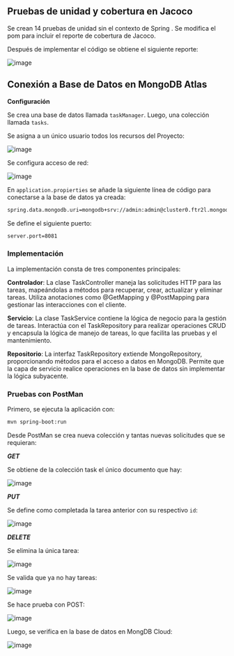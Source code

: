 ## Pruebas de unidad y cobertura en Jacoco

Se crean 14 pruebas de unidad sin el contexto de Spring .
Se modifica el pom para incluir el reporte de cobertura de Jacoco.

Después de implementar el código se obtiene el siguiente reporte:

![image](https://github.com/user-attachments/assets/b52f5638-5c06-4e04-ac1a-8c586c719b59)



## Conexión a Base de Datos en MongoDB Atlas

**Configuración**

Se crea una base de datos llamada `taskManager`.
Luego, una colección llamada `tasks`.

Se asigna a un único usuario todos los recursos del Proyecto:

![image](https://github.com/user-attachments/assets/65be6963-6dae-449f-8dac-958b8b5b1248)


Se configura acceso de red: 

![image](https://github.com/user-attachments/assets/f2e1e94e-28c0-402b-b2cd-e4a00e13e343)

En `application.propierties` se añade la siguiente línea de código para conectarse a la base de datos ya creada:

```sh
spring.data.mongodb.uri=mongodb+srv://admin:admin@cluster0.ftr2l.mongodb.net/taskManager?retryWrites=true&w=majority&appName=Cluster0
```

Se define el siguiente puerto:

```sh
server.port=8081
```

### Implementación


La implementación consta de tres componentes principales:

**Controlador**: La clase TaskController maneja las solicitudes HTTP para las tareas, mapeándolas a métodos para recuperar, crear, actualizar y eliminar tareas. Utiliza anotaciones como @GetMapping y @PostMapping para gestionar las interacciones con el cliente.

**Servicio**: La clase TaskService contiene la lógica de negocio para la gestión de tareas. Interactúa con el TaskRepository para realizar operaciones CRUD y encapsula la lógica de manejo de tareas, lo que facilita las pruebas y el mantenimiento.

**Repositorio**: La interfaz TaskRepository extiende MongoRepository, proporcionando métodos para el acceso a datos en MongoDB. Permite que la capa de servicio realice operaciones en la base de datos sin implementar la lógica subyacente.


### Pruebas con PostMan

Primero, se ejecuta la aplicación con:

```sh
mvn spring-boot:run
```

Desde PostMan se crea nueva colección y tantas nuevas solicitudes que se requieran:

***GET***

Se obtiene de la colección task el único documento que hay:

![image](https://github.com/user-attachments/assets/7a573a7e-631b-47c5-9f8c-8a9eaaf5bb24)

***PUT***

Se define como completada la tarea anterior con su respectivo `id`:

![image](https://github.com/user-attachments/assets/7546d05f-314b-4259-a121-d2143c9fcea1)


***DELETE***

Se elimina la única tarea:

![image](https://github.com/user-attachments/assets/16846a5d-5ab9-4ec3-a23c-93b8de960283)


Se valida que ya no hay tareas:

![image](https://github.com/user-attachments/assets/e4eab38e-cd7d-4d9f-9aec-93a5f494c264)


Se hace prueba con POST:

![image](https://github.com/user-attachments/assets/7a20ecdd-a5f8-4e6a-967a-fe96caa6e535)

Luego, se verifica en la base de datos en MongDB Cloud:

![image](https://github.com/user-attachments/assets/b9e6e7fb-ad64-4412-bb15-ee8c11293adf)


